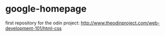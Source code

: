 # google-homepage
first repository for the odin project: http://www.theodinproject.com/web-development-101/html-css
